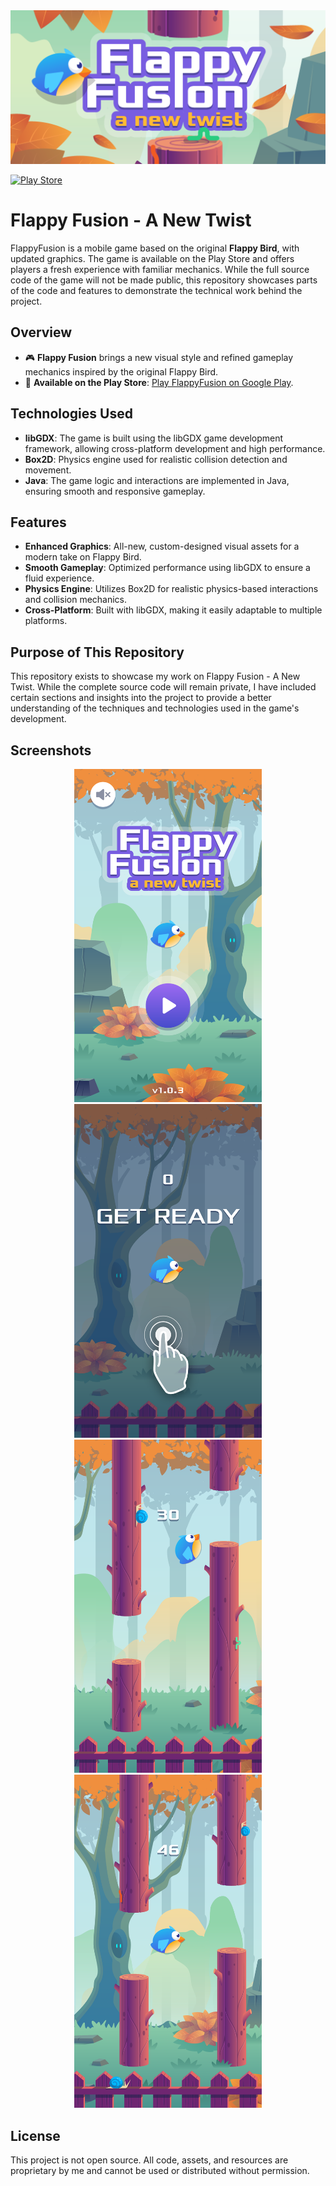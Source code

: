 <div align="center">
  <img src="images/FF_Feature graphic.png" alt="Logo" width="900"/>
</div>

[![Play Store](https://img.shields.io/badge/Get%20it%20on-Play%20Store-green)](https://play.google.com/store/apps/details?id=com.flappyfusion.game)

# Flappy Fusion - A New Twist
FlappyFusion is a mobile game based on the original **Flappy Bird**, with updated graphics. The game is available on the Play Store and offers players a fresh experience with familiar mechanics. While the full source code of the game will not be made public, this repository showcases parts of the code and features to demonstrate the technical work behind the project.

## Overview

- 🎮 **Flappy Fusion** brings a new visual style and refined gameplay mechanics inspired by the original Flappy Bird.
- 🚀 **Available on the Play Store**: <a href="https://play.google.com/store/apps/details?id=com.flappyfusion.game" target="_blank">Play FlappyFusion on Google Play</a>.

## Technologies Used

- **libGDX**: The game is built using the libGDX game development framework, allowing cross-platform development and high performance.
- **Box2D**: Physics engine used for realistic collision detection and movement.
- **Java**: The game logic and interactions are implemented in Java, ensuring smooth and responsive gameplay.

## Features

- **Enhanced Graphics**: All-new, custom-designed visual assets for a modern take on Flappy Bird.
- **Smooth Gameplay**: Optimized performance using libGDX to ensure a fluid experience.
- **Physics Engine**: Utilizes Box2D for realistic physics-based interactions and collision mechanics.
- **Cross-Platform**: Built with libGDX, making it easily adaptable to multiple platforms.

## Purpose of This Repository

This repository exists to showcase my work on Flappy Fusion - A New Twist. While the complete source code will remain private, I have included certain sections and insights into the project to provide a better understanding of the techniques and technologies used in the game's development.

## Screenshots

<div align="center">
  <img src="images/FF_SC01.png" alt="FlappyFusion Screenshot " width="300"/>
  <img src="images/FF_SC02.png" alt="FlappyFusion Screenshot 2" width="300"/>
</div>

<div align="center">
  <img src="images/FF_SC03.png" alt="FlappyFusion Screenshot 3 " width="300"/>
  <img src="images/FF_SC04.png" alt="FlappyFusion Screenshot 3" width="300"/>
</div>

## License

This project is not open source. All code, assets, and resources are proprietary by me and cannot be used or distributed without permission.

